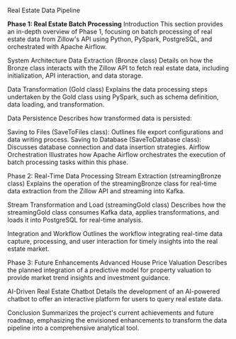 Real Estate Data Pipeline

**Phase 1: Real Estate Batch Processing**
Introduction
This section provides an in-depth overview of Phase 1, focusing on batch processing of real estate data from Zillow's API using Python, PySpark, PostgreSQL, and orchestrated with Apache Airflow.

System Architecture
Data Extraction (Bronze class)
Details on how the Bronze class interacts with the Zillow API to fetch real estate data, including initialization, API interaction, and data storage.

Data Transformation (Gold class)
Explains the data processing steps undertaken by the Gold class using PySpark, such as schema definition, data loading, and transformation.

Data Persistence
Describes how transformed data is persisted:

Saving to Files (SaveToFiles class): Outlines file export configurations and data writing process.
Saving to Database (SaveToDatabase class): Discusses database connection and data insertion strategies.
Airflow Orchestration
Illustrates how Apache Airflow orchestrates the execution of batch processing tasks within this phase.

Phase 2: Real-Time Data Processing
Stream Extraction (streamingBronze class)
Explains the operation of the streamingBronze class for real-time data extraction from the Zillow API and streaming into Kafka.

Stream Transformation and Load (streamingGold class)
Describes how the streamingGold class consumes Kafka data, applies transformations, and loads it into PostgreSQL for real-time analysis.

Integration and Workflow
Outlines the workflow integrating real-time data capture, processing, and user interaction for timely insights into the real estate market.

Phase 3: Future Enhancements
Advanced House Price Valuation
Describes the planned integration of a predictive model for property valuation to provide market trend insights and investment guidance.

AI-Driven Real Estate Chatbot
Details the development of an AI-powered chatbot to offer an interactive platform for users to query real estate data.

Conclusion
Summarizes the project's current achievements and future roadmap, emphasizing the envisioned enhancements to transform the data pipeline into a comprehensive analytical tool.
